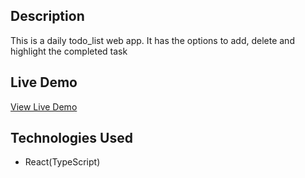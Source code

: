 ## Description

This is a daily todo_list web app. It has the options to add, delete and highlight the completed task

## Live Demo

[View Live Demo](https://todo-list-23hxctesv-itanga-benignes-projects.vercel.app/)

## Technologies Used

- React(TypeScript)
